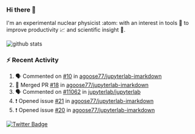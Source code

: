 ### Hi there 👋 

I'm an experimental nuclear physicist :atom: with an interest in tools :wrench: to improve productivity :chart_with_upwards_trend: and scientific insight :telescope:.

![github stats](https://github-readme-stats.vercel.app/api?username=agoose77&show_icons=true&hide_rank=true&hide_title=true&bg_color=30,e76445,904e95&text_color=efe3ec&icon_color=efe3ec)
<!--
**agoose77/agoose77** is a ✨ _special_ ✨ repository because its `README.md` (this file) appears on your GitHub profile.

Here are some ideas to get you started:

- 🔭 I’m currently working on ...
- 🌱 I’m currently learning ...
- 👯 I’m looking to collaborate on ...
- 🤔 I’m looking for help with ...
- 💬 Ask me about ...
- 📫 How to reach me: ...
- 😄 Pronouns: ...
- ⚡ Fun fact: ...
-->

### :zap: Recent Activity
<!--START_SECTION:activity-->
1. 🗣 Commented on [#10](https://github.com/agoose77/jupyterlab-imarkdown/issues/10) in [agoose77/jupyterlab-imarkdown](https://github.com/agoose77/jupyterlab-imarkdown)
2. 🎉 Merged PR [#18](https://github.com/agoose77/jupyterlab-imarkdown/pull/18) in [agoose77/jupyterlab-imarkdown](https://github.com/agoose77/jupyterlab-imarkdown)
3. 🗣 Commented on [#11062](https://github.com/jupyterlab/jupyterlab/issues/11062) in [jupyterlab/jupyterlab](https://github.com/jupyterlab/jupyterlab)
4. ❗️ Opened issue [#21](https://github.com/agoose77/jupyterlab-imarkdown/issues/21) in [agoose77/jupyterlab-imarkdown](https://github.com/agoose77/jupyterlab-imarkdown)
5. ❗️ Opened issue [#20](https://github.com/agoose77/jupyterlab-imarkdown/issues/20) in [agoose77/jupyterlab-imarkdown](https://github.com/agoose77/jupyterlab-imarkdown)
<!--END_SECTION:activity-->


[![Twitter Badge](https://img.shields.io/twitter/follow/agoose77?style=flat-square&logo=Twitter&logoColor=white&color=cornflowerblue)](https://twitter.com/agoose77)
